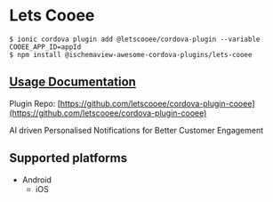 # Lets Cooee

```
$ ionic cordova plugin add @letscooee/cordova-plugin --variable COOEE_APP_ID=appId
$ npm install @ischemaview-awesome-cordova-plugins/lets-cooee
```

## [Usage Documentation](https://danielsogl.gitbook.io/awesome-cordova-plugins/plugins/lets-cooee/)

Plugin Repo: [https://github.com/letscooee/cordova-plugin-cooee](https://github.com/letscooee/cordova-plugin-cooee)

AI driven Personalised Notifications for Better Customer Engagement

## Supported platforms

- Android
  - iOS
  


